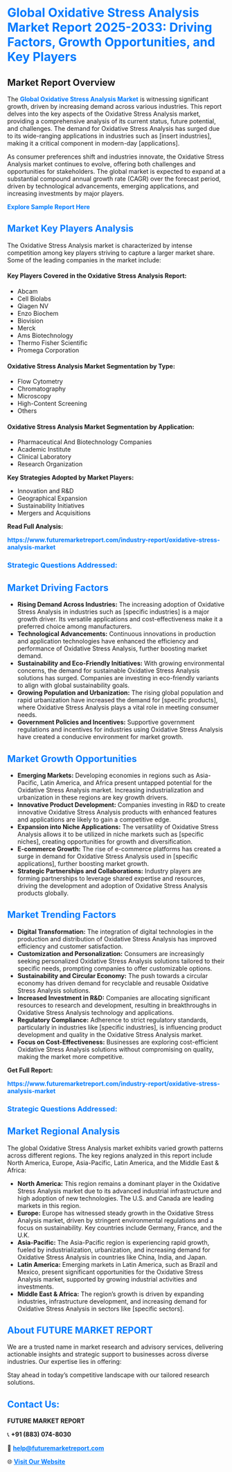 <h1 style="color: #007BFF;">Global Oxidative Stress Analysis Market Report 2025-2033: Driving Factors, Growth Opportunities, and Key Players</h1>

<section id="overview">
<h2>Market Report Overview</h2>
<p>The <a href="https://www.futuremarketreport.com/industry-report/oxidative-stress-analysis-market" style="color: #007BFF; text-decoration: none;"><strong>Global Oxidative Stress Analysis Market</strong></a> is witnessing significant growth, driven by increasing demand across various industries. This report delves into the key aspects of the Oxidative Stress Analysis market, providing a comprehensive analysis of its current status, future potential, and challenges. The demand for Oxidative Stress Analysis has surged due to its wide-ranging applications in industries such as [insert industries], making it a critical component in modern-day [applications].</p>
<p>As consumer preferences shift and industries innovate, the Oxidative Stress Analysis market continues to evolve, offering both challenges and opportunities for stakeholders. The global market is expected to expand at a substantial compound annual growth rate (CAGR) over the forecast period, driven by technological advancements, emerging applications, and increasing investments by major players.</p>
</section>

<section id="overview">
<p><a href="https://www.futuremarketreport.com/request-sample/reportId=77871" style="color: #007BFF; text-decoration: none;"><strong>Explore Sample Report Here</strong></a></p>
</section>

<section id="key-players">
<h2 style="color: #007BFF;">Market Key Players Analysis</h2>
<p>The Oxidative Stress Analysis market is characterized by intense competition among key players striving to capture a larger market share. Some of the leading companies in the market include:</p>
<h4>Key Players Covered in the Oxidative Stress Analysis Report:</h4>
<ul><li>Abcam</li><li>Cell Biolabs</li><li>Qiagen NV</li><li>Enzo Biochem</li><li>Biovision</li><li>Merck</li><li>Ams Biotechnology</li><li>Thermo Fisher Scientific</li><li>Promega Corporation</li></ul>
<h4>Oxidative Stress Analysis Market Segmentation by Type:</h4>
<ul><li>Flow Cytometry</li><li>Chromatography</li><li>Microscopy</li><li>High-Content Screening</li><li>Others</li></ul>

<h4>Oxidative Stress Analysis Market Segmentation by Application:</h4>
<ul><li>Pharmaceutical And Biotechnology Companies</li><li>Academic Institute</li><li>Clinical Laboratory</li><li>Research Organization</li></ul>
<p><strong>Key Strategies Adopted by Market Players:</strong></p>
<ul>
<li>Innovation and R&D</li>
<li>Geographical Expansion</li>
<li>Sustainability Initiatives</li>
<li>Mergers and Acquisitions</li>
</ul>
</section>

<section>
<p><strong>Read Full Analysis: </strong></p><a href="https://www.futuremarketreport.com/industry-report/oxidative-stress-analysis-market" style="color: #007BFF; text-decoration: none;"><strong>https://www.futuremarketreport.com/industry-report/oxidative-stress-analysis-market</strong></a>
<h3 style="color: #007BFF;">Strategic Questions Addressed:</h3>
</section>

<section id="driving-factors">
<h2 style="color: #007BFF;">Market Driving Factors</h2>
<ul>
<li><strong>Rising Demand Across Industries:</strong> The increasing adoption of Oxidative Stress Analysis in industries such as [specific industries] is a major growth driver. Its versatile applications and cost-effectiveness make it a preferred choice among manufacturers.</li>
<li><strong>Technological Advancements:</strong> Continuous innovations in production and application technologies have enhanced the efficiency and performance of Oxidative Stress Analysis, further boosting market demand.</li>
<li><strong>Sustainability and Eco-Friendly Initiatives:</strong> With growing environmental concerns, the demand for sustainable Oxidative Stress Analysis solutions has surged. Companies are investing in eco-friendly variants to align with global sustainability goals.</li>
<li><strong>Growing Population and Urbanization:</strong> The rising global population and rapid urbanization have increased the demand for [specific products], where Oxidative Stress Analysis plays a vital role in meeting consumer needs.</li>
<li><strong>Government Policies and Incentives:</strong> Supportive government regulations and incentives for industries using Oxidative Stress Analysis have created a conducive environment for market growth.</li>
</ul>
</section>

<section id="growth-opportunities">
<h2 style="color: #007BFF;">Market Growth Opportunities</h2>
<ul>
<li><strong>Emerging Markets:</strong> Developing economies in regions such as Asia-Pacific, Latin America, and Africa present untapped potential for the Oxidative Stress Analysis market. Increasing industrialization and urbanization in these regions are key growth drivers.</li>
<li><strong>Innovative Product Development:</strong> Companies investing in R&D to create innovative Oxidative Stress Analysis products with enhanced features and applications are likely to gain a competitive edge.</li>
<li><strong>Expansion into Niche Applications:</strong> The versatility of Oxidative Stress Analysis allows it to be utilized in niche markets such as [specific niches], creating opportunities for growth and diversification.</li>
<li><strong>E-commerce Growth:</strong> The rise of e-commerce platforms has created a surge in demand for Oxidative Stress Analysis used in [specific applications], further boosting market growth.</li>
<li><strong>Strategic Partnerships and Collaborations:</strong> Industry players are forming partnerships to leverage shared expertise and resources, driving the development and adoption of Oxidative Stress Analysis products globally.</li>
</ul>
</section>

<section id="trending-factors">
<h2 style="color: #007BFF;">Market Trending Factors</h2>
<ul>
<li><strong>Digital Transformation:</strong> The integration of digital technologies in the production and distribution of Oxidative Stress Analysis has improved efficiency and customer satisfaction.</li>
<li><strong>Customization and Personalization:</strong> Consumers are increasingly seeking personalized Oxidative Stress Analysis solutions tailored to their specific needs, prompting companies to offer customizable options.</li>
<li><strong>Sustainability and Circular Economy:</strong> The push towards a circular economy has driven demand for recyclable and reusable Oxidative Stress Analysis solutions.</li>
<li><strong>Increased Investment in R&D:</strong> Companies are allocating significant resources to research and development, resulting in breakthroughs in Oxidative Stress Analysis technology and applications.</li>
<li><strong>Regulatory Compliance:</strong> Adherence to strict regulatory standards, particularly in industries like [specific industries], is influencing product development and quality in the Oxidative Stress Analysis market.</li>
<li><strong>Focus on Cost-Effectiveness:</strong> Businesses are exploring cost-efficient Oxidative Stress Analysis solutions without compromising on quality, making the market more competitive.</li>
</ul>
</section>

<section>
<p><strong>Get Full Report: </strong></p><a href="https://www.futuremarketreport.com/industry-report/oxidative-stress-analysis-market" style="color: #007BFF; text-decoration: none;"><strong>https://www.futuremarketreport.com/industry-report/oxidative-stress-analysis-market</strong></a>
<h3 style="color: #007BFF;">Strategic Questions Addressed:</h3>
</section>


<section id="regional-analysis">
<h2 style="color: #007BFF;">Market Regional Analysis</h2>
<p>The global Oxidative Stress Analysis market exhibits varied growth patterns across different regions. The key regions analyzed in this report include North America, Europe, Asia-Pacific, Latin America, and the Middle East & Africa:</p>
<ul>
<li><strong>North America:</strong> This region remains a dominant player in the Oxidative Stress Analysis market due to its advanced industrial infrastructure and high adoption of new technologies. The U.S. and Canada are leading markets in this region.</li>
<li><strong>Europe:</strong> Europe has witnessed steady growth in the Oxidative Stress Analysis market, driven by stringent environmental regulations and a focus on sustainability. Key countries include Germany, France, and the U.K.</li>
<li><strong>Asia-Pacific:</strong> The Asia-Pacific region is experiencing rapid growth, fueled by industrialization, urbanization, and increasing demand for Oxidative Stress Analysis in countries like China, India, and Japan.</li>
<li><strong>Latin America:</strong> Emerging markets in Latin America, such as Brazil and Mexico, present significant opportunities for the Oxidative Stress Analysis market, supported by growing industrial activities and investments.</li>
<li><strong>Middle East & Africa:</strong> The region’s growth is driven by expanding industries, infrastructure development, and increasing demand for Oxidative Stress Analysis in sectors like [specific sectors].</li>
</ul>
</section>

<footer>
<h2 style="color: #007BFF;">About FUTURE MARKET REPORT</h2>
<p>We are a trusted name in market research and advisory services, delivering actionable insights and strategic support to businesses across diverse industries. Our expertise lies in offering:</p>

<p>Stay ahead in today’s competitive landscape with our tailored research solutions.</p>

<h2 style="color: #007BFF;">Contact Us:</h2>
<p><strong>FUTURE MARKET REPORT</strong></p>
<p>📞 <strong>+91 (883) 074-8030</strong></p>
<p>📧 <strong><a href="mailto:help@futuremarketreport.com" style="color: #007BFF;">help@futuremarketreport.com</a></strong></p>
<p>🌐 <strong><a href="https://www.futuremarketreport.com/" style="color: #007BFF;">Visit Our Website</a></strong></p>
</footer>